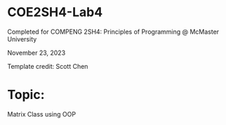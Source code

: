 # COE2SH4-Lab4

Completed for COMPENG 2SH4: Principles of Programming @ McMaster University

November 23, 2023

Template credit: Scott Chen

# Topic:

Matrix Class using OOP


